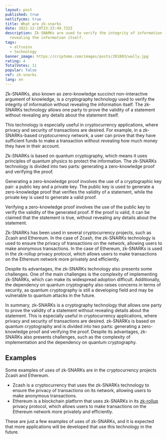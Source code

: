 ```yaml
---
layout: post
published: true
netlifycms: true
title: What are zk-snarks
date: 2022-12-10T23:23:49.732Z
description: Zk-SNARKs are used to verify the integrity of information without
  revealing the information itself.
tags:
  - altcoins
  - technology
banner_image: https://criptomo.com/images/posts/201803/wally.jpg
rating: 4
TotalVotes: 11
popular: false
ref: zk-snarks
lang: en
---
```

Zk-SNARKs, also known as zero-knowledge succinct non-interactive argument of knowledge, is a cryptography technology used to verify the integrity of information without revealing the information itself. The zk-SNARKs technology allows one party to prove the validity of a statement without revealing any details about the statement itself.

This technology is especially useful in cryptocurrency applications, where privacy and security of transactions are desired. For example, in a zk-SNARKs-based cryptocurrency network, a user can prove that they have sufficient funds to make a transaction without revealing how much money they have in their account.

Zk-SNARKs is based on quantum cryptography, which means it uses principles of quantum physics to protect the information. The zk-SNARKs technology is divided into two parts: generating a zero-knowledge proof and verifying the proof.

Generating a zero-knowledge proof involves the use of a cryptographic key pair: a public key and a private key. The public key is used to generate a zero-knowledge proof that verifies the validity of a statement, while the private key is used to generate a valid proof.

Verifying a zero-knowledge proof involves the use of the public key to verify the validity of the generated proof. If the proof is valid, it can be claimed that the statement is true, without revealing any details about the statement.

Zk-SNARKs has been used in several cryptocurrency projects, such as Zcash and Ethereum. In the case of Zcash, the zk-SNARKs technology is used to ensure the privacy of transactions on the network, allowing users to make anonymous transactions. In the case of Ethereum, zk-SNARKs is used in the zk-rollup privacy protocol, which allows users to make transactions on the Ethereum network more privately and efficiently.

Despite its advantages, the zk-SNARKs technology also presents some challenges. One of the main challenges is the complexity of implementing zk-SNARKs, which can make its widespread adoption difficult. Additionally, the dependency on quantum cryptography also raises concerns in terms of security, as quantum cryptography is still a developing field and may be vulnerable to quantum attacks in the future.

In summary, zk-SNARKs is a cryptography technology that allows one party to prove the validity of a statement without revealing details about the statement. This is especially useful in cryptocurrency applications, where privacy and security of transactions are desired. zk-SNARKs is based on quantum cryptography and is divided into two parts: generating a zero-knowledge proof and verifying the proof. Despite its advantages, zk-SNARKs also presents challenges, such as the complexity of implementation and the dependency on quantum cryptography.

## E﻿xamples

Some examples of uses of zk-SNARKs are in the cryptocurrency projects Zcash and Ethereum.

* Zcash is a cryptocurrency that uses the zk-SNARKs technology to ensure the privacy of transactions on its network, allowing users to make anonymous transactions.
* Ethereum is a blockchain platform that uses zk-SNARKs in its [zk-rollup](https://criptomo.com/what-are-rollups/) privacy protocol, which allows users to make transactions on the Ethereum network more privately and efficiently.

These are just a few examples of uses of zk-SNARKs, and it is expected that more applications will be developed that use this technology in the future.